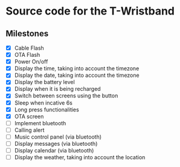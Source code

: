 # Source code for the T-Wristband

## Milestones
- [x] Cable Flash
- [x] OTA Flash
- [x] Power On/off
- [x] Display the time, taking into account the timezone
- [x] Display the date, taking into account the timezone
- [x] Display the battery level
- [x] Display when it is being recharged
- [x] Switch between screens using the button
- [x] Sleep when incative 6s
- [x] Long press functionalities
- [x] OTA screen
- [ ] Implement bluetooth
- [ ] Calling alert
- [ ] Music control panel (via bluetooth)
- [ ] Display messages (via bluetooth)
- [ ] Display calendar (via bluetooth)
- [ ] Display the weather, taking into account the location
